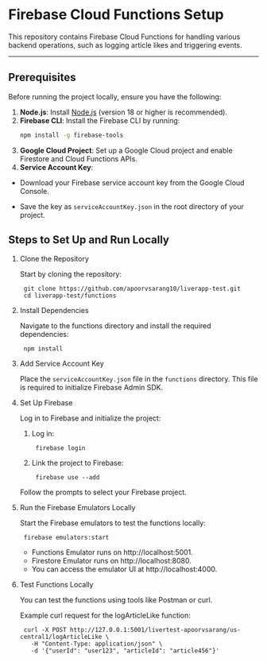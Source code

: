 # Firebase Cloud Functions Setup

This repository contains Firebase Cloud Functions for handling various backend operations, such as logging article likes and triggering events.

---

## Prerequisites

Before running the project locally, ensure you have the following:

1. **Node.js**: Install [Node.js](https://nodejs.org/) (version 18 or higher is recommended).
2. **Firebase CLI**: Install the Firebase CLI by running:
   ```bash
   npm install -g firebase-tools
3. **Google Cloud Project**: Set up a Google Cloud project and enable Firestore and Cloud Functions APIs.
4. **Service Account Key**:

- Download your Firebase service account key from the Google Cloud Console.

- Save the key as `serviceAccountKey.json` in the root directory of your project.

## Steps to Set Up and Run Locally

1. Clone the Repository

    Start by cloning the repository:
    
        git clone https://github.com/apoorvsarang10/liverapp-test.git
        cd liverapp-test/functions

2. Install Dependencies

    Navigate to the functions directory and install the required dependencies:

        npm install

3. Add Service Account Key

    Place the `serviceAccountKey.json` file in the `functions` directory. This file is required to initialize Firebase Admin SDK.

4. Set Up Firebase

    Log in to Firebase and initialize the project:

    1. Log in:

            firebase login

    2. Link the project to Firebase:

            firebase use --add

    Follow the prompts to select your Firebase project.

5. Run the Firebase Emulators Locally

    Start the Firebase emulators to test the functions locally:

        firebase emulators:start

    - Functions Emulator runs on http://localhost:5001.
    - Firestore Emulator runs on http://localhost:8080.
    - You can access the emulator UI at http://localhost:4000.

6. Test Functions Locally

    You can test the functions using tools like Postman or curl.

    Example curl request for the logArticleLike function:

        curl -X POST http://127.0.0.1:5001/livertest-apoorvsarang/us-central1/logArticleLike \
          -H "Content-Type: application/json" \
          -d '{"userId": "user123", "articleId": "article456"}'

